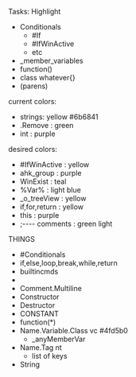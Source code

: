 
Tasks: Highlight
- Conditionals
  - #If
  - #IfWinActive
  - etc
- _member_variables
- function()
- class whatever{}
- (parens)



current colors:
- strings: yellow #6b6841
- .Remove : green
- int : purple

desired colors:
- #IfWinActive       : yellow
- ahk_group          : purple
- WinExist           : teal
- %Var%              : light blue
- _o_treeView        : yellow
- if,for,return      : yellow
- this               : purple
- ;---- comments     : green light



THINGS
- #Conditionals
- if,else,loop,break,while,return
- builtincmds 
- 
- Comment.Multiline                                                  
- Constructor                                                  
- Destructor                                                  
- CONSTANT                                                  
- function(*)                                                  
- Name.Variable.Class                               vc      #4fd5b0             
  - _anyMemberVar                                                  
- Name.Tag                                          nt        
  - list of keys                                                  
- String                                                  












